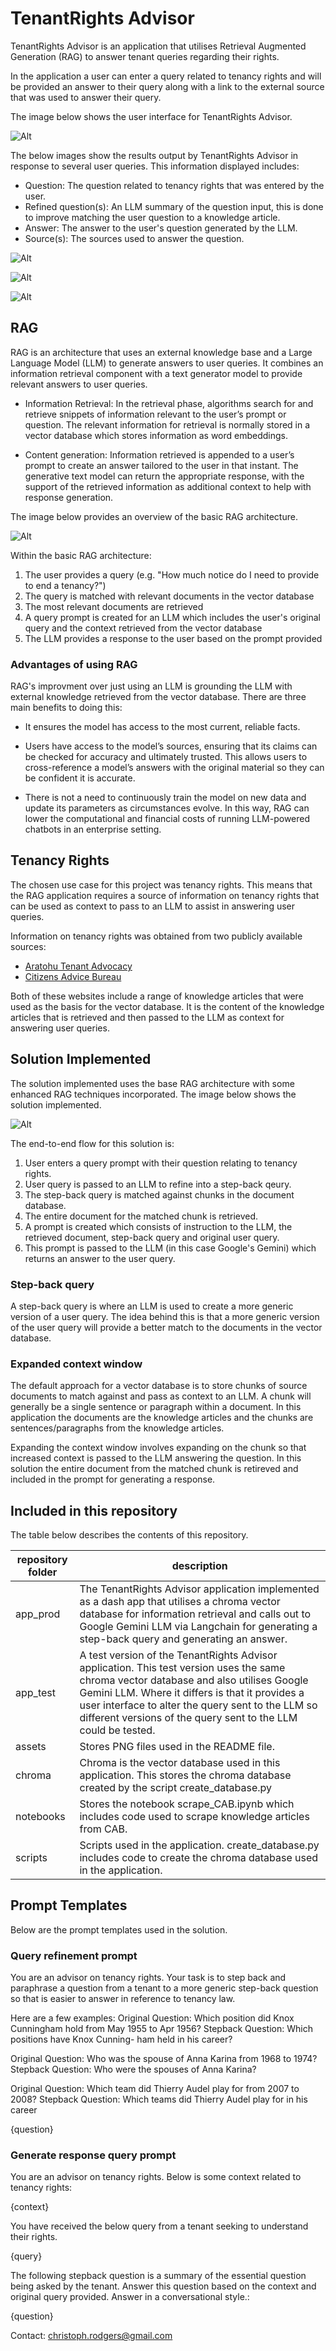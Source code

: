 # TenantRights Advisor

TenantRights Advisor is an application that utilises Retrieval Augmented Generation (RAG) to answer tenant queries regarding their rights.

In the application a user can enter a query related to tenancy rights and will be provided an answer to their query along with a link to the external source that was used to answer their query.

The image below shows the user interface for TenantRights Advisor.

![Alt](/assets/base.png "base")

The below images show the results output by TenantRights Advisor in response to several user queries. This information displayed includes:
- Question: The question related to tenancy rights that was entered by the user.
- Refined question(s): An LLM summary of the question input, this is done to improve matching the user question to a knowledge article.
- Answer: The answer to the user's question generated by the LLM.
- Source(s): The sources used to answer the question.

![Alt](/assets/curtains.png "curtains")

![Alt](/assets/fish.png "fish")

![Alt](/assets/selling.png "selling")

## RAG

RAG is an architecture that uses an external knowledge base and a Large Language Model (LLM) to generate answers to user queries. It combines an information retrieval component with a text generator model to provide relevant answers to user queries.

* Information Retrieval: In the retrieval phase, algorithms search for and retrieve snippets of information relevant to the user’s prompt or question. The relevant information for retrieval is normally stored in a vector database which stores information as word embeddings. 

* Content generation: Information retrieved is appended to a user’s prompt to create an answer tailored to the user in that instant. The generative text model can return the appropriate response, with the support of the retrieved information as additional context to help with response generation.

The image below provides an overview of the basic RAG architecture.

![Alt](/assets/basic_rag_architecture.png "Basic RAG architecture")

Within the basic RAG architecture:
1. The user provides a query (e.g. "How much notice do I need to provide to end a tenancy?")
2. The query is matched with relevant documents in the vector database
3. The most relevant documents are retrieved
4. A query prompt is created for an LLM which includes the user's original query and the context retrieved from the vector database
5. The LLM provides a response to the user based on the prompt provided

### Advantages of using RAG
RAG's improvment over just using an LLM is grounding the LLM with external knowledge retrieved from the vector database. There are three main benefits to doing this:

* It ensures the model has access to the most current, reliable facts.

* Users have access to the model’s sources, ensuring that its claims can be checked for accuracy and ultimately trusted. This allows users to cross-reference a model’s answers with the original material so they can be confident it is accurate.

* There is not a need to continuously train the model on new data and update its parameters as circumstances evolve. In this way, RAG can lower the computational and financial costs of running LLM-powered chatbots in an enterprise setting.

## Tenancy Rights

The chosen use case for this project was tenancy rights. This means that the RAG application requires a source of information on tenancy rights that can be used as context to pass to an LLM to assist in answering user queries.

Information on tenancy rights was obtained from two publicly available sources:
* [Aratohu Tenant Advocacy](https://tenant.aratohu.nz/) 
* [Citizens Advice Bureau](https://cab.org.nz/) 


Both of these websites include a range of knowledge articles that were used as the basis for the vector database. It is the content of the knowledge articles that is retrieved and then passed to the LLM as context for answering user queries.

## Solution Implemented

The solution implemented uses the base RAG architecture with some enhanced RAG techniques incorporated. The image below shows the solution implemented.

![Alt](/assets/tenancy_rag_architecture.png "Basic RAG architecture")

The end-to-end flow for this solution is:
1. User enters a query prompt with their question relating to tenancy rights.
2. User query is passed to an LLM to refine into a step-back qeury.
3. The step-back query is matched against chunks in the document database.
4. The entire document for the matched chunk is retrieved.
5. A prompt is created which consists of instruction to the LLM, the retrieved document, step-back query and original user query.
6. This prompt is passed to the LLM (in this case Google's Gemini) which returns an answer to the user query. 


### Step-back query
A step-back query is where an LLM is used to create a more generic version of a user query. The idea behind this is that a more generic version of the user query will provide a better match to the documents in the vector database. 


### Expanded context window
The default approach for a vector database is to store chunks of source documents to match against and pass as context to an LLM. A chunk will generally be a single sentence or paragraph within a document. In this application the documents are the knowledge articles and the chunks are sentences/paragraphs from the knowledge articles.

Expanding the context window involves expanding on the chunk so that increased context is passed to the LLM answering the question. In this solution the entire document from the matched chunk is retireved and included in the prompt for generating a response.

## Included in this repository
The table below describes the contents of this repository.

| repository folder | description                                                                                                                                                                                                                                                                                                               |
|-------------------|---------------------------------------------------------------------------------------------------------------------------------------------------------------------------------------------------------------------------------------------------------------------------------------------------------------------------|
| app_prod          | The TenantRights Advisor application implemented as a dash app that utilises a chroma vector database for information retrieval and calls out to Google Gemini LLM via Langchain for generating a step-back query and generating an answer.                                                                                    |
| app_test          | A test version of the TenantRights Advisor application. This test version uses the same chroma vector database and also utilises Google Gemini LLM. Where it differs is that it provides a user interface to alter the query sent to the LLM so different versions of the query sent to the LLM could be tested.               |
| assets            | Stores PNG files used in the README file.                                                                                                                                                                                                                                                                                 |
| chroma            | Chroma is the vector database used in this application. This stores the chroma database created by the script create_database.py                                                                                                                                                                                          |
| notebooks         | Stores the notebook scrape_CAB.ipynb which includes code used to scrape knowledge articles from CAB.                                                                                                                                                                                                         |
| scripts           | Scripts used in the application. create_database.py includes code to create the chroma database used in the application.                                                                                                                                                                                                 |                                                                                                                                                                                               |


## Prompt Templates
Below are the prompt templates used in the solution.

### Query refinement prompt

You are an advisor on tenancy rights. 
Your task is to step back and paraphrase a question from a tenant to a more generic step-back question so that is easier to answer in reference to tenancy law. 

Here are a few examples:
Original Question: Which position did Knox Cunningham hold from May 1955 to Apr 1956?
Stepback Question: Which positions have Knox Cunning- ham held in his career?

Original Question: Who was the spouse of Anna Karina from 1968 to 1974?
Stepback Question: Who were the spouses of Anna Karina?

Original Question: Which team did Thierry Audel play for from 2007 to 2008?
Stepback Question: Which teams did Thierry Audel play for in his career

{question}


### Generate response query prompt
You are an advisor on tenancy rights. Below is some context related to tenancy rights:

{context}


You have received the below query from a tenant seeking to understand their rights.

{query}


The following stepback question is a summary of the essential question being asked by the tenant. Answer this question based on the context and original query provided. Answer in a conversational style.: 

{question}



Contact: christoph.rodgers@gmail.com
